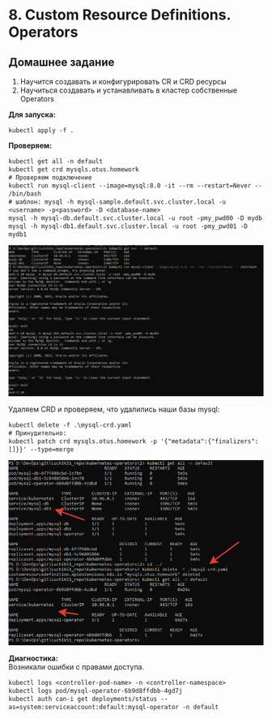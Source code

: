# 8. Custom Resource Definitions. Operators


## Домашнее задание  
1) Научится создавать и конфигурировать CR и CRD ресурсы  
2) Научиться создавать и устанавливать в кластер собственные Operators   


**Для запуска:**
```
kubectl apply -f .
```

**Проверяем:**
```
kubectl get all -n default
kubectl get crd mysqls.otus.homework
# Проверяем подключение
kubectl run mysql-client --image=mysql:8.0 -it --rm --restart=Never -- /bin/bash
# шаблон: mysql -h mysql-sample.default.svc.cluster.local -u <username> -p<password> -D <database-name>
mysql -h mysql-db.default.svc.cluster.local -u root -pmy_pwd00 -D mydb
mysql -h mysql-db1.default.svc.cluster.local -u root -pmy_pwd01 -D mydb1
```
![mysql-connect](img/mysql-connect.png)  


Удаляем CRD и проверяем, что удалились наши базы mysql:
```
kubectl delete -f .\mysql-crd.yaml
# Принудительно:
kubectl patch crd mysqls.otus.homework -p '{"metadata":{"finalizers":[]}}' --type=merge
```

![mysq-crd](img/mysq-crd.png)  


**Диагностика:**  
Возникали ошибки с правами доступа.  
```
kubectl logs <controller-pod-name> -n <controller-namespace>
kubectl logs pod/mysql-operator-6b9d8ffdbb-4gd7j
kubectl auth can-i get deployments/status --as=system:serviceaccount:default:mysql-operator -n default
```